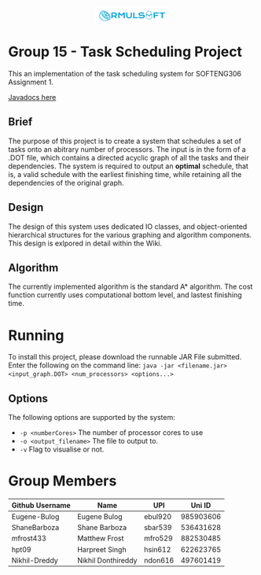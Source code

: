 
<div align="center">
<a><img style="display:inline-block;" src="./ormulsoft.png" ></a>
<br>
</div>


# Group 15 - Task Scheduling Project

This an implementation of the task scheduling system for SOFTENG306 Assignment 1.

[Javadocs here](https://eugene-bulog.github.io/Softeng-306-Group-15/)

## Brief

The purpose of this project is to create a system that schedules a set of tasks onto an abitrary number of processors.
The input is in the form of a .DOT file, which contains a directed acyclic graph of all the tasks and their dependencies. 
The system is required to output an **optimal** schedule, that is, a valid schedule with the earliest finishing time, while retaining all the dependencies of the original graph.

## Design

The design of this system uses dedicated IO classes, and object-oriented hierarchical structures for the various graphing and algorithm components. This design is exlpored in detail within the Wiki.

## Algorithm
The currently implemented algorithm is the standard A* algorithm. The cost function currently uses computational bottom level, and
lastest finishing time.

# Running
To install this project, please download the runnable JAR File submitted.<br/> Enter the following on the command line: `java -jar <filename.jar> <input_graph.DOT> <num_processors> <options...>`

## Options
The following options are supported by the system: 
- `-p <numberCores>`       The number of processor cores to use
- `-o <output_filename>`   The file to output to.
- `-v`                     Flag to visualise or not.


# Group Members
| Github Username | Name | UPI | Uni ID |
| --------------- | ---- | --- | ------ |
| Eugene-Bulog | Eugene Bulog | ebul920 | 985903606 |
| ShaneBarboza | Shane Barboza | sbar539 | 536431628 |
| mfrost433 | Matthew Frost | mfro529 | 882530485 |
| hpt09 | Harpreet Singh | hsin612 | 622623765 |
| Nikhil-Dreddy | Nikhil Donthireddy | ndon616 | 497601419 |
